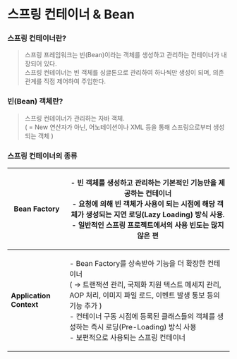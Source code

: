 # 스프링 컨테이너 & Bean

### **스프링 컨테이너란?**

> 스프링 프레임워크는 빈(Bean)이라는 객체를 생성하고 관리하는 컨테이너가 내장되어 있다.\
> 스프링 컨테이너는 빈 객체를 싱글톤으로 관리하여 하나씩만 생성이 되며, 의존 관계를 직접 제어하여 주입한다.

### **빈(Bean) 객체란?**

> 스프링 컨테이너가 관리하는 자바 객체.\
> ( = New 연산자가 아닌, 어노테이션이나 XML 등을 통해 스프링으로부터 생성되는 객체 )

### **스프링 컨테이너의 종류**

| **Bean Factory**        | <p>- 빈 객체를 생성하고 관리하는 기본적인 기능만을 제공하는 컨테이너<br>- 요청에 의해 빈 객체가 사용이 되는 시점에 해당 객체가 생성되는  지연 로딩(Lazy Loading) 방식 사용.<br>- 일반적인 스프링 프로젝트에서의 사용 빈도는 많지 않은 편</p>                                                      |
| ----------------------- | ----------------------------------------------------------------------------------------------------------------------------------------------------------------------------------------------------------- |
| **Application Context** | <p>- Bean Factory를 상속받아 기능을 더 확장한 컨테이너<br>( → 트랜잭션 관리, 국제화 지원 텍스트 메세지 관리, AOP 처리, 이미지 파일 로드, 이벤트 발생 통보 등의 기능 추가 )<br>- 컨테이너 구동 시점에 등록된 클래스들의 객체를 생성하는 즉시 로딩(Pre-Loading) 방식 사용<br>- 보편적으로 사용되는 스프링 컨테이너</p> |
